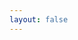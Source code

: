 ```yaml
---
layout: false
---
```


<script setup>
import Login from './.vitepress/pages/Login.vue'
</script>
<Login />